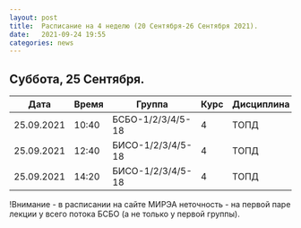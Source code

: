 ```yaml
---
layout: post
title:  Расписание на 4 неделю (20 Сентября-26 Сентября 2021).
date:   2021-09-24 19:55
categories: news
---
```


## Суббота, 25 Сентября.

| Дата          | Время   | Группа        | Курс | Дисциплина  | Аудитория | Материалы |
| ------------- | ------- | ------------- | ---- | ----------- | --------- | --------- |
|25.09.2021     |10:40    |БСБО-1/2/3/4/5-18|4     |ТОПД         |   Д       |[Discord](https://discord.gg/XkSZ2D5D)|
|25.09.2021     |12:40    |БИСО-1/2/3/4/5-18|4     |ТОПД         |   Д       |[Discord](https://discord.gg/uspktjH6)|
|25.09.2021     |14:20    |БИСО-1/2/3/4/5-18|4     |ТОПД         |   Д       |[Discord](https://discord.gg/uspktjH6)|

!Внимание - в расписании на сайте МИРЭА неточность - на первой паре лекции у всего потока БСБО (а не только у первой группы).
